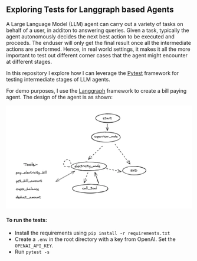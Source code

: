 ## Exploring Tests for Langgraph based Agents

A Large Language Model (LLM) agent can carry out a variety of tasks on behalf of a user, in additon to answering queries. Given a task, typically the agent autonomously decides the next best action to be executed and proceeds. The enduser will only get the final result once all the intermediate actions are performed. Hence, in real world settings, it makes it all the more important to test out different corner cases that the agent might encounter at different stages.

In this repository I explore how I can leverage the [Pytest](https://docs.pytest.org/en/stable/) framework for testing intermediate stages of LLM agents.

For demo purposes, I use the [Langgraph](https://www.langchain.com/langgraph) framework to create a bill paying agent. The design of the agent is as shown:<br>

![](agent_design.png)


#### To run the tests:
- Install the requirements using `pip install -r requirements.txt`
- Create a `.env` in the root directory with a key from OpenAI. Set the `OPENAI_API_KEY`.
- Run `pytest -s`
